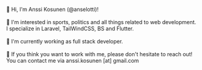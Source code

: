 👋 Hi, I'm Anssi Kosunen (@anselotti)! <br><br>
👀 I'm interested in sports, politics and all things related to web development. I specialize in Laravel, TailWindCSS, BS and Flutter.<br><br>
🌱 I'm currently working as full stack developer. <br><br>
💞️ If you think you want to work with me, please don't hesitate to reach out! You can contact me via anssi.kosunen [at] gmail.com
